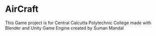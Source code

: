 # AirCraft
This Game project is for Central Calcutta Polytechnic College made with Blender and Unity Game Engine created by Suman Mandal
